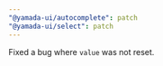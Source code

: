 ```yaml
---
"@yamada-ui/autocomplete": patch
"@yamada-ui/select": patch
---
```


Fixed a bug where `value` was not reset.

